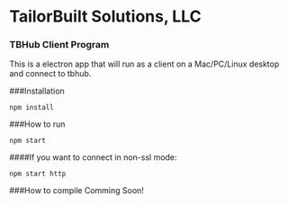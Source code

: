 # TailorBuilt Solutions, LLC

### TBHub Client Program

This is a electron app that will run as a client on a Mac/PC/Linux desktop and connect to tbhub.

###Installation
```
npm install
```

###How to run
```
npm start
```
####If you want to connect in non-ssl mode:
```
npm start http
```

###How to compile
Comming Soon!